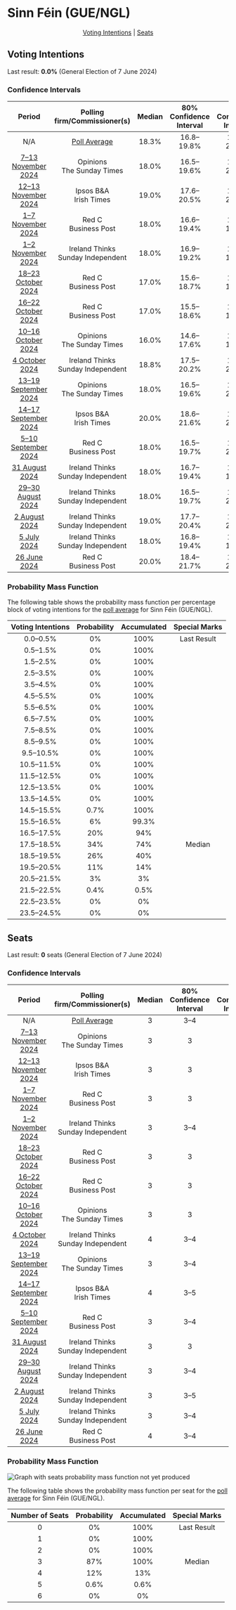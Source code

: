 # Sinn Féin (GUE/NGL)

<p align="center"><a href="#voting-intentions">Voting Intentions</a> | <a href="#seats">Seats</a></p>

## Voting Intentions

Last result: **0.0%** (General Election of 7 June 2024)

### Confidence Intervals

| Period     | Polling firm/Commissioner(s) | Median | 80% Confidence Interval | 90% Confidence Interval | 95% Confidence Interval | 99% Confidence Interval |
|:----------:|:----------------:|:-----------:|:-----------------------:|:-----------------------:|:-----------------------:|:-----------------------:|
| N/A | [Poll Average](average.html) | 18.3% | 16.8–19.8% | 16.4–20.3% | 16.1–20.7% | 15.4–21.5% |
| [7–13 November 2024](2024-11-13-Opinions.html) | Opinions <br> The Sunday Times | 18.0% | 16.5–19.6% | 16.1–20.1% | 15.7–20.5% | 15.0–21.3% |
| [12–13 November 2024](2024-11-13-IpsosBA.html) | Ipsos B&A <br> Irish Times | 19.0% | 17.6–20.5% | 17.2–21.0% | 16.9–21.3% | 16.2–22.1% |
| [1–7 November 2024](2024-11-07-RedC.html) | Red C <br> Business Post | 18.0% | 16.6–19.4% | 16.2–19.9% | 15.9–20.2% | 15.3–21.0% |
| [1–2 November 2024](2024-11-02-IrelandThinks.html) | Ireland Thinks <br> Sunday Independent | 18.0% | 16.9–19.2% | 16.6–19.6% | 16.3–19.8% | 15.8–20.4% |
| [18–23 October 2024](2024-10-23-RedC.html) | Red C <br> Business Post | 17.0% | 15.6–18.7% | 15.2–19.1% | 14.8–19.5% | 14.2–20.3% |
| [16–22 October 2024](2024-10-22-RedC.html) | Red C <br> Business Post | 17.0% | 15.5–18.6% | 15.2–19.1% | 14.8–19.5% | 14.1–20.3% |
| [10–16 October 2024](2024-10-16-Opinions.html) | Opinions <br> The Sunday Times | 16.0% | 14.6–17.6% | 14.2–18.0% | 13.9–18.4% | 13.2–19.2% |
| [4 October 2024](2024-10-04-IrelandThinks.html) | Ireland Thinks <br> Sunday Independent | 18.8% | 17.5–20.2% | 17.2–20.6% | 16.9–21.0% | 16.3–21.6% |
| [13–19 September 2024](2024-09-19-Opinions.html) | Opinions <br> The Sunday Times | 18.0% | 16.5–19.6% | 16.1–20.1% | 15.7–20.5% | 15.0–21.3% |
| [14–17 September 2024](2024-09-17-IpsosBA.html) | Ipsos B&A <br> Irish Times | 20.0% | 18.6–21.6% | 18.2–22.0% | 17.8–22.4% | 17.2–23.1% |
| [5–10 September 2024](2024-09-10-RedC.html) | Red C <br> Business Post | 18.0% | 16.5–19.7% | 16.1–20.1% | 15.8–20.5% | 15.1–21.3% |
| [31 August 2024](2024-08-31-IrelandThinks.html) | Ireland Thinks <br> Sunday Independent | 18.0% | 16.7–19.4% | 16.4–19.7% | 16.1–20.1% | 15.5–20.7% |
| [29–30 August 2024](2024-08-30-IrelandThinks.html) | Ireland Thinks <br> Sunday Independent | 18.0% | 16.5–19.7% | 16.1–20.2% | 15.7–20.6% | 15.0–21.5% |
| [2 August 2024](2024-08-02-IrelandThinks.html) | Ireland Thinks <br> Sunday Independent | 19.0% | 17.7–20.4% | 17.3–20.8% | 17.0–21.2% | 16.4–21.9% |
| [5 July 2024](2024-07-05-IrelandThinks.html) | Ireland Thinks <br> Sunday Independent | 18.0% | 16.8–19.4% | 16.4–19.8% | 16.1–20.1% | 15.6–20.7% |
| [26 June 2024](2024-06-26-RedC.html) | Red C <br> Business Post | 20.0% | 18.4–21.7% | 18.0–22.2% | 17.6–22.6% | 16.9–23.4% |

### Probability Mass Function

The following table shows the probability mass function per percentage block of voting intentions for the [poll average](average.html) for Sinn Féin (GUE/NGL).

| Voting Intentions | Probability | Accumulated | Special Marks |
|:-----------------:|:-----------:|:-----------:|:-------------:|
| 0.0–0.5% | 0% | 100% | Last Result |
| 0.5–1.5% | 0% | 100% |  |
| 1.5–2.5% | 0% | 100% |  |
| 2.5–3.5% | 0% | 100% |  |
| 3.5–4.5% | 0% | 100% |  |
| 4.5–5.5% | 0% | 100% |  |
| 5.5–6.5% | 0% | 100% |  |
| 6.5–7.5% | 0% | 100% |  |
| 7.5–8.5% | 0% | 100% |  |
| 8.5–9.5% | 0% | 100% |  |
| 9.5–10.5% | 0% | 100% |  |
| 10.5–11.5% | 0% | 100% |  |
| 11.5–12.5% | 0% | 100% |  |
| 12.5–13.5% | 0% | 100% |  |
| 13.5–14.5% | 0% | 100% |  |
| 14.5–15.5% | 0.7% | 100% |  |
| 15.5–16.5% | 6% | 99.3% |  |
| 16.5–17.5% | 20% | 94% |  |
| 17.5–18.5% | 34% | 74% | Median |
| 18.5–19.5% | 26% | 40% |  |
| 19.5–20.5% | 11% | 14% |  |
| 20.5–21.5% | 3% | 3% |  |
| 21.5–22.5% | 0.4% | 0.5% |  |
| 22.5–23.5% | 0% | 0% |  |
| 23.5–24.5% | 0% | 0% |  |


## Seats

Last result: **0** seats (General Election of 7 June 2024)

### Confidence Intervals

| Period     | Polling firm/Commissioner(s) | Median | 80% Confidence Interval | 90% Confidence Interval | 95% Confidence Interval | 99% Confidence Interval |
|:----------:|:----------------:|:------:|:-----------------------:|:-----------------------:|:-----------------------:|:-----------------------:|
| N/A | [Poll Average](average.html) | 3 | 3–4 | 3–4 | 3–4 | 3–5 |
| [7–13 November 2024](2024-11-13-Opinions.html) | Opinions <br> The Sunday Times | 3 | 3 | 3 | 3 | 3–4 |
| [12–13 November 2024](2024-11-13-IpsosBA.html) | Ipsos B&A <br> Irish Times | 3 | 3 | 3–4 | 3–4 | 3–5 |
| [1–7 November 2024](2024-11-07-RedC.html) | Red C <br> Business Post | 3 | 3 | 3–4 | 3–4 | 3–4 |
| [1–2 November 2024](2024-11-02-IrelandThinks.html) | Ireland Thinks <br> Sunday Independent | 3 | 3–4 | 3–4 | 3–4 | 3–4 |
| [18–23 October 2024](2024-10-23-RedC.html) | Red C <br> Business Post | 3 | 3 | 3–4 | 3–4 | 2–4 |
| [16–22 October 2024](2024-10-22-RedC.html) | Red C <br> Business Post | 3 | 3 | 3 | 3 | 2–4 |
| [10–16 October 2024](2024-10-16-Opinions.html) | Opinions <br> The Sunday Times | 3 | 3 | 2–3 | 2–3 | 2–4 |
| [4 October 2024](2024-10-04-IrelandThinks.html) | Ireland Thinks <br> Sunday Independent | 4 | 3–4 | 3–5 | 3–5 | 3–5 |
| [13–19 September 2024](2024-09-19-Opinions.html) | Opinions <br> The Sunday Times | 3 | 3–4 | 3–4 | 3–4 | 3–4 |
| [14–17 September 2024](2024-09-17-IpsosBA.html) | Ipsos B&A <br> Irish Times | 4 | 3–5 | 3–5 | 3–5 | 3–5 |
| [5–10 September 2024](2024-09-10-RedC.html) | Red C <br> Business Post | 3 | 3–4 | 3–5 | 3–5 | 3–5 |
| [31 August 2024](2024-08-31-IrelandThinks.html) | Ireland Thinks <br> Sunday Independent | 3 | 3 | 3–4 | 3–4 | 3–4 |
| [29–30 August 2024](2024-08-30-IrelandThinks.html) | Ireland Thinks <br> Sunday Independent | 3 | 3–4 | 3–4 | 3–4 | 3–4 |
| [2 August 2024](2024-08-02-IrelandThinks.html) | Ireland Thinks <br> Sunday Independent | 3 | 3–5 | 3–5 | 3–5 | 3–5 |
| [5 July 2024](2024-07-05-IrelandThinks.html) | Ireland Thinks <br> Sunday Independent | 3 | 3–4 | 3–4 | 3–4 | 3–4 |
| [26 June 2024](2024-06-26-RedC.html) | Red C <br> Business Post | 4 | 3–4 | 3–5 | 3–5 | 3–6 |

### Probability Mass Function

![Graph with seats probability mass function not yet produced](average-seats-pmf-sinnféinguengl.png "Seats Probability Mass Function")

The following table shows the probability mass function per seat for the [poll average](average.html) for Sinn Féin (GUE/NGL).

| Number of Seats | Probability | Accumulated | Special Marks |
|:---------------:|:-----------:|:-----------:|:-------------:|
| 0 | 0% | 100% | Last Result |
| 1 | 0% | 100% |  |
| 2 | 0% | 100% |  |
| 3 | 87% | 100% | Median |
| 4 | 12% | 13% |  |
| 5 | 0.6% | 0.6% |  |
| 6 | 0% | 0% |  |


